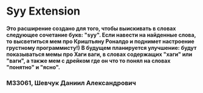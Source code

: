 # Syy Extension
#### Это расширение создано для того, чтобы выискивать в словах следующее сочетание букв: "syy". Если навести на найденные слова, то высветиться мем про Криштьяну Роналдо и поднимет настроение грустному программисту!) В будущем планируется улучшение: будут показываться мемы про Хаги ваги, в словах содержащих "хаги" или "ваги", а также мем с дрейком где он что то понял на словах "понятно" и "ясно". 
### M33061, Шевчук Даниил Александрович
